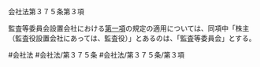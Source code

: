 会社法第３７５条第３項

監査等委員会設置会社における[第一項](会社法＿＿＿＿第３７５条第１項)の規定の適用については、同項中「株主（監査役設置会社にあっては、監査役）」とあるのは、「監査等委員会」とする。

#会社法
#会社法/第３７５条
#会社法/第３７５条/第３項
